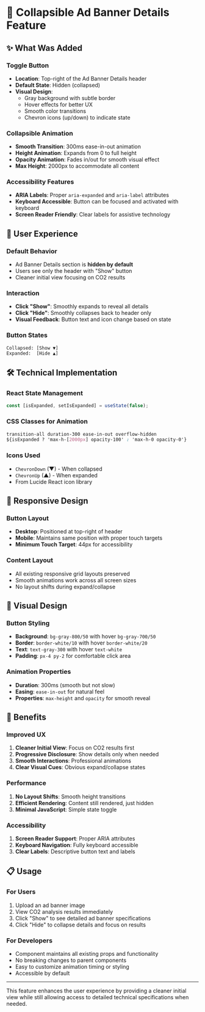 # 🔽 Collapsible Ad Banner Details Feature

## ✨ What Was Added

### **Toggle Button**
- **Location**: Top-right of the Ad Banner Details header
- **Default State**: Hidden (collapsed)
- **Visual Design**: 
  - Gray background with subtle border
  - Hover effects for better UX
  - Smooth color transitions
  - Chevron icons (up/down) to indicate state

### **Collapsible Animation**
- **Smooth Transition**: 300ms ease-in-out animation
- **Height Animation**: Expands from 0 to full height
- **Opacity Animation**: Fades in/out for smooth visual effect
- **Max Height**: 2000px to accommodate all content

### **Accessibility Features**
- **ARIA Labels**: Proper `aria-expanded` and `aria-label` attributes
- **Keyboard Accessible**: Button can be focused and activated with keyboard
- **Screen Reader Friendly**: Clear labels for assistive technology

## 🎯 User Experience

### **Default Behavior**
- Ad Banner Details section is **hidden by default**
- Users see only the header with "Show" button
- Cleaner initial view focusing on CO2 results

### **Interaction**
- **Click "Show"**: Smoothly expands to reveal all details
- **Click "Hide"**: Smoothly collapses back to header only
- **Visual Feedback**: Button text and icon change based on state

### **Button States**
```
Collapsed: [Show ▼]
Expanded:  [Hide ▲]
```

## 🛠️ Technical Implementation

### **React State Management**
```typescript
const [isExpanded, setIsExpanded] = useState(false);
```

### **CSS Classes for Animation**
```css
transition-all duration-300 ease-in-out overflow-hidden
${isExpanded ? 'max-h-[2000px] opacity-100' : 'max-h-0 opacity-0'}
```

### **Icons Used**
- `ChevronDown` (▼) - When collapsed
- `ChevronUp` (▲) - When expanded
- From Lucide React icon library

## 📱 Responsive Design

### **Button Layout**
- **Desktop**: Positioned at top-right of header
- **Mobile**: Maintains same position with proper touch targets
- **Minimum Touch Target**: 44px for accessibility

### **Content Layout**
- All existing responsive grid layouts preserved
- Smooth animations work across all screen sizes
- No layout shifts during expand/collapse

## 🎨 Visual Design

### **Button Styling**
- **Background**: `bg-gray-800/50` with hover `bg-gray-700/50`
- **Border**: `border-white/10` with hover `border-white/20`
- **Text**: `text-gray-300` with hover `text-white`
- **Padding**: `px-4 py-2` for comfortable click area

### **Animation Properties**
- **Duration**: 300ms (smooth but not slow)
- **Easing**: `ease-in-out` for natural feel
- **Properties**: `max-height` and `opacity` for smooth reveal

## 🚀 Benefits

### **Improved UX**
1. **Cleaner Initial View**: Focus on CO2 results first
2. **Progressive Disclosure**: Show details only when needed
3. **Smooth Interactions**: Professional animations
4. **Clear Visual Cues**: Obvious expand/collapse states

### **Performance**
1. **No Layout Shifts**: Smooth height transitions
2. **Efficient Rendering**: Content still rendered, just hidden
3. **Minimal JavaScript**: Simple state toggle

### **Accessibility**
1. **Screen Reader Support**: Proper ARIA attributes
2. **Keyboard Navigation**: Fully keyboard accessible
3. **Clear Labels**: Descriptive button text and labels

## 📋 Usage

### **For Users**
1. Upload an ad banner image
2. View CO2 analysis results immediately
3. Click "Show" to see detailed ad banner specifications
4. Click "Hide" to collapse details and focus on results

### **For Developers**
- Component maintains all existing props and functionality
- No breaking changes to parent components
- Easy to customize animation timing or styling
- Accessible by default

---

This feature enhances the user experience by providing a cleaner initial view while still allowing access to detailed technical specifications when needed.